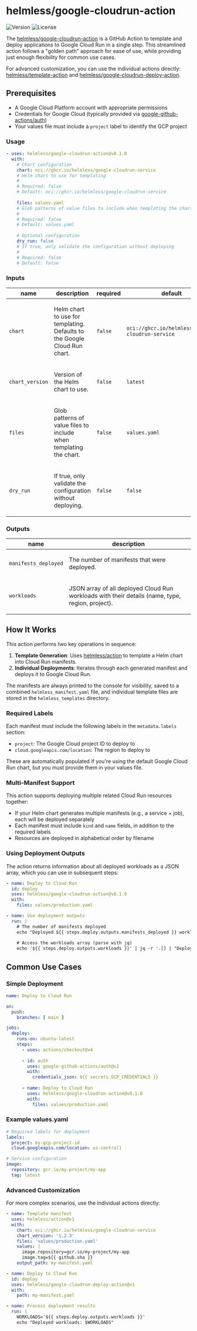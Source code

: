 # helmless/google-cloudrun-action

![Version](https://img.shields.io/github/v/release/helmless/google-cloudrun-action)
![License](https://img.shields.io/github/license/helmless/google-cloudrun-action)

The [helmless/google-cloudrun-action](https://github.com/helmless/google-cloudrun-action) is a GitHub Action to template and deploy applications to Google Cloud Run in a single step. This streamlined action follows a "golden path" approach for ease of use, while providing just enough flexibility for common use cases.

For advanced customization, you can use the individual actions directly: [helmless/template-action](https://github.com/helmless/template-action) and [helmless/google-cloudrun-deploy-action](https://github.com/helmless/google-cloudrun-deploy-action).

## Prerequisites

- A Google Cloud Platform account with appropriate permissions
- Credentials for Google Cloud (typically provided via [google-github-actions/auth](https://github.com/google-github-actions/auth))
- Your values file must include a `project` label to identify the GCP project

<!-- x-release-please-start-version -->
<!-- action-docs-usage action="action.yaml" project="helmless/google-cloudrun-action" version="v0.1.0" -->
### Usage

```yaml
- uses: helmless/google-cloudrun-action@v0.1.0
  with:
    # Chart configuration
    chart: oci://ghcr.io/helmless/google-cloudrun-service
    # Helm chart to use for templating
    #
    # Required: false
    # Default: oci://ghcr.io/helmless/google-cloudrun-service
    
    files: values.yaml
    # Glob patterns of value files to include when templating the chart
    #
    # Required: false
    # Default: values.yaml
    
    # Optional configuration
    dry_run: false
    # If true, only validate the configuration without deploying
    #
    # Required: false
    # Default: false
```
<!-- action-docs-usage action="action.yaml" project="helmless/google-cloudrun-action" version="v0.1.0" -->
<!-- x-release-please-end -->

<!-- action-docs-inputs source="action.yaml" -->
### Inputs

| name | description | required | default |
| --- | --- | --- | --- |
| `chart` | <p>Helm chart to use for templating. Defaults to the Google Cloud Run chart.</p> | `false` | `oci://ghcr.io/helmless/google-cloudrun-service` |
| `chart_version` | <p>Version of the Helm chart to use.</p> | `false` | `latest` |
| `files` | <p>Glob patterns of value files to include when templating the chart.</p> | `false` | `values.yaml` |
| `dry_run` | <p>If true, only validate the configuration without deploying.</p> | `false` | `false` |
<!-- action-docs-inputs source="action.yaml" -->

<!-- action-docs-outputs source="action.yaml" -->
### Outputs

| name | description |
| --- | --- |
| `manifests_deployed` | <p>The number of manifests that were deployed.</p> |
| `workloads` | <p>JSON array of all deployed Cloud Run workloads with their details (name, type, region, project).</p> |
<!-- action-docs-outputs source="action.yaml" -->

## How It Works

This action performs two key operations in sequence:

1. **Template Generation**: Uses [helmless/action](https://github.com/helmless/template-action) to template a Helm chart into Cloud Run manifests.
2. **Individual Deployments**: Iterates through each generated manifest and deploys it to Google Cloud Run.

The manifests are always printed to the console for visibility, saved to a combined `helmless_manifest.yaml` file, and individual template files are stored in the `helmless_templates` directory.

### Required Labels

Each manifest must include the following labels in the `metadata.labels` section:

- `project`: The Google Cloud project ID to deploy to
- `cloud.googleapis.com/location`: The region to deploy to

These are automatically populated if you're using the default Google Cloud Run chart, but you must provide them in your values file.

### Multi-Manifest Support

This action supports deploying multiple related Cloud Run resources together:

- If your Helm chart generates multiple manifests (e.g., a service + job), each will be deployed separately
- Each manifest must include `kind` and `name` fields, in addition to the required labels
- Resources are deployed in alphabetical order by filename

### Using Deployment Outputs

The action returns information about all deployed workloads as a JSON array, which you can use in subsequent steps:

```yaml
- name: Deploy to Cloud Run
  id: deploy
  uses: helmless/google-cloudrun-action@v0.1.0
  with:
    files: values/production.yaml

- name: Use deployment outputs
  run: |
    # The number of manifests deployed
    echo "Deployed ${{ steps.deploy.outputs.manifests_deployed }} workload(s)"
    
    # Access the workloads array (parse with jq)
    echo '${{ steps.deploy.outputs.workloads }}' | jq -r '.[] | "Deployed \(.type) \(.name) to \(.project) in \(.region)"'
```

## Common Use Cases

### Simple Deployment

```yaml
name: Deploy to Cloud Run

on:
  push:
    branches: [ main ]

jobs:
  deploy:
    runs-on: ubuntu-latest
    steps:
      - uses: actions/checkout@v4
      
      - id: auth
        uses: google-github-actions/auth@v2
        with:
          credentials_json: ${{ secrets.GCP_CREDENTIALS }}
      
      - name: Deploy to Cloud Run
        uses: helmless/google-cloudrun-action@v0.1.0
        with:
          files: values/production.yaml
```

### Example values.yaml

```yaml
# Required labels for deployment
labels:
  project: my-gcp-project-id
  cloud.googleapis.com/location: us-central1

# Service configuration
image:
  repository: gcr.io/my-project/my-app
  tag: latest
```

### Advanced Customization

For more complex scenarios, use the individual actions directly:

```yaml
- name: Template manifest
  uses: helmless/action@v1
  with:
    chart: oci://ghcr.io/helmless/google-cloudrun-service
    chart_version: '1.2.3'
    files: 'values/production.yaml'
    values: |
      image.repository=gcr.io/my-project/my-app
      image.tag=${{ github.sha }}
    output_path: my-manifest.yaml

- name: Deploy to Cloud Run
  id: deploy
  uses: helmless/google-cloudrun-deploy-action@v1
  with:
    path: my-manifest.yaml

- name: Process deployment results
  run: |
    WORKLOADS='${{ steps.deploy.outputs.workloads }}'
    echo "Deployed workloads: $WORKLOADS"
```
